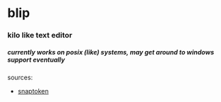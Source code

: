 # blip 

### kilo like text editor

##### currently works on posix (like) systems, may get around to windows support eventually

sources:
- [snaptoken](https://viewsourcecode.org/snaptoken/kilo/02.enteringRawMode.html)
